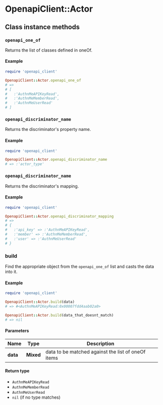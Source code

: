# OpenapiClient::Actor

## Class instance methods

### `openapi_one_of`

Returns the list of classes defined in oneOf.

#### Example

```ruby
require 'openapi_client'

OpenapiClient::Actor.openapi_one_of
# =>
# [
#   :'AuthnMeAPIKeyRead',
#   :'AuthnMeMemberRead',
#   :'AuthnMeUserRead'
# ]
```

### `openapi_discriminator_name`

Returns the discriminator's property name.

#### Example

```ruby
require 'openapi_client'

OpenapiClient::Actor.openapi_discriminator_name
# => :'actor_type'
```

### `openapi_discriminator_name`

Returns the discriminator's mapping.

#### Example

```ruby
require 'openapi_client'

OpenapiClient::Actor.openapi_discriminator_mapping
# =>
# {
#   :'api_key' => :'AuthnMeAPIKeyRead',
#   :'member' => :'AuthnMeMemberRead',
#   :'user' => :'AuthnMeUserRead'
# }
```

### build

Find the appropriate object from the `openapi_one_of` list and casts the data into it.

#### Example

```ruby
require 'openapi_client'

OpenapiClient::Actor.build(data)
# => #<AuthnMeAPIKeyRead:0x00007fdd4aab02a0>

OpenapiClient::Actor.build(data_that_doesnt_match)
# => nil
```

#### Parameters

| Name | Type | Description |
| ---- | ---- | ----------- |
| **data** | **Mixed** | data to be matched against the list of oneOf items |

#### Return type

- `AuthnMeAPIKeyRead`
- `AuthnMeMemberRead`
- `AuthnMeUserRead`
- `nil` (if no type matches)

